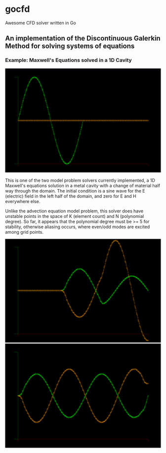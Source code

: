 # gocfd
Awesome CFD solver written in Go 

## An implementation of the Discontinuous Galerkin Method for solving systems of equations

### Example: Maxwell's Equations solved in a 1D Cavity
![](images/Maxwell1D-cavity0.PNG)

This is one of the two model problem solvers currently implemented, a 1D Maxwell's equations solution in a metal cavity with a change of material half way through the domain. The initial condition is a sine wave for the E (electric) field in the left half of the domain, and zero for E and H everywhere else.

Unlike the advection equation model problem, this solver does have unstable points in the space of K (element count) and N (polynomial degree). So far, it appears that the polynomial degree must be >= 5 for stability, otherwise aliasing occurs, where even/odd modes are excited among grid points.

![](images/Maxwell1D-cavity.PNG)
![](images/Maxwell1D-cavity2.PNG)
